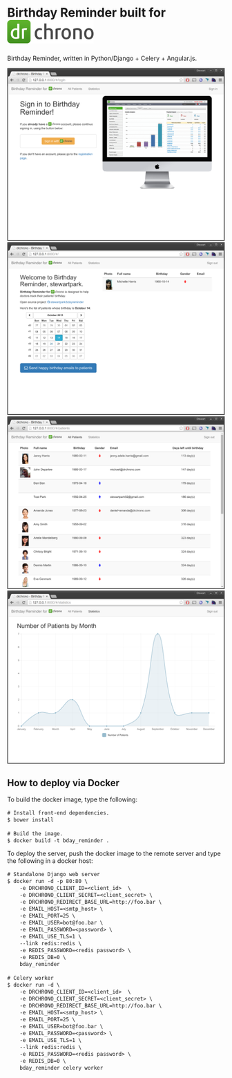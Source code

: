 Birthday Reminder built for ![](https://github.com/stewartpark/bdayreminder/blob/master/misc/drchrono.png)
====================================

Birthday Reminder, written in Python/Django + Celery + Angular.js.

![](https://github.com/stewartpark/bdayreminder/blob/master/misc/Login.png)
![](https://github.com/stewartpark/bdayreminder/blob/master/misc/Main.png)
![](https://github.com/stewartpark/bdayreminder/blob/master/misc/List.png)
![](https://github.com/stewartpark/bdayreminder/blob/master/misc/Stats.png)

## How to deploy via Docker

To build the docker image, type the following:

```
# Install front-end dependencies.
$ bower install

# Build the image.  
$ docker build -t bday_reminder .
```

To deploy the server, push the docker image to the remote server and type the following in a docker host:

```
# Standalone Django web server
$ docker run -d -p 80:80 \
    -e DRCHRONO_CLIENT_ID=<client_id>  \
    -e DRCHRONO_CLIENT_SECRET=<client_secret> \
    -e DRCHRONO_REDIRECT_BASE_URL=http://foo.bar \
    -e EMAIL_HOST=<smtp_host> \
    -e EMAIL_PORT=25 \
    -e EMAIL_USER=bot@foo.bar \
    -e EMAIL_PASSWORD=<password> \
    -e EMAIL_USE_TLS=1 \
    --link redis:redis \
    -e REDIS_PASSWORD=<redis password> \
    -e REDIS_DB=0 \
    bday_reminder

# Celery worker
$ docker run -d \
    -e DRCHRONO_CLIENT_ID=<client_id>  \
    -e DRCHRONO_CLIENT_SECRET=<client_secret> \
    -e DRCHRONO_REDIRECT_BASE_URL=http://foo.bar \
    -e EMAIL_HOST=<smtp_host> \
    -e EMAIL_PORT=25 \
    -e EMAIL_USER=bot@foo.bar \
    -e EMAIL_PASSWORD=<password> \
    -e EMAIL_USE_TLS=1 \
    --link redis:redis \
    -e REDIS_PASSWORD=<redis password> \
    -e REDIS_DB=0 \
    bday_reminder celery worker
```
